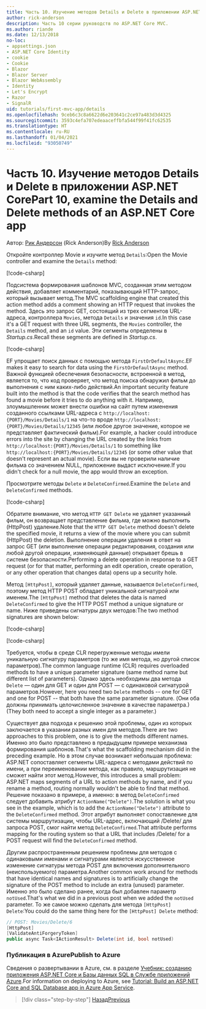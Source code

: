 ```yaml
---
title: Часть 10. Изучение методов Details и Delete в приложении ASP.NET Core
author: rick-anderson
description: Часть 10 серии руководств по ASP.NET Core MVC.
ms.author: riande
ms.date: 12/13/2018
no-loc:
- appsettings.json
- ASP.NET Core Identity
- cookie
- Cookie
- Blazor
- Blazor Server
- Blazor WebAssembly
- Identity
- Let's Encrypt
- Razor
- SignalR
uid: tutorials/first-mvc-app/details
ms.openlocfilehash: 9ceb6c3c8a6622d6e203641c2ce97a483d3d4325
ms.sourcegitcommit: 3593c4efa707edeaaceffbfa544f99f41fc62535
ms.translationtype: HT
ms.contentlocale: ru-RU
ms.lasthandoff: 01/04/2021
ms.locfileid: "93050749"
---
```

# <a name="part-10-examine-the-details-and-delete-methods-of-an-aspnet-core-app"></a><span data-ttu-id="f5640-103">Часть 10. Изучение методов Details и Delete в приложении ASP.NET Core</span><span class="sxs-lookup"><span data-stu-id="f5640-103">Part 10, examine the Details and Delete methods of an ASP.NET Core app</span></span>

<span data-ttu-id="f5640-104">Автор: [Рик Андерсон](https://twitter.com/RickAndMSFT) (Rick Anderson)</span><span class="sxs-lookup"><span data-stu-id="f5640-104">By [Rick Anderson](https://twitter.com/RickAndMSFT)</span></span>

<span data-ttu-id="f5640-105">Откройте контроллер Movie и изучите метод `Details`:</span><span class="sxs-lookup"><span data-stu-id="f5640-105">Open the Movie controller and examine the `Details` method:</span></span>

[!code-csharp[](start-mvc/sample/MvcMovie22/Controllers/MoviesController.cs?name=snippet_details)]

<span data-ttu-id="f5640-106">Подсистема формирования шаблонов MVC, созданная этим методом действия, добавляет комментарий, показывающий HTTP-запрос, который вызывает метод.</span><span class="sxs-lookup"><span data-stu-id="f5640-106">The MVC scaffolding engine that created this action method adds a comment showing an HTTP request that invokes the method.</span></span> <span data-ttu-id="f5640-107">Здесь это запрос GET, состоящий из трех сегментов URL-адреса, контроллера `Movies`, метода `Details` и значения `id`.</span><span class="sxs-lookup"><span data-stu-id="f5640-107">In this case it's a GET request with three URL segments, the `Movies` controller, the `Details` method, and an `id` value.</span></span> <span data-ttu-id="f5640-108">Эти сегменты определены в *Startup.cs*.</span><span class="sxs-lookup"><span data-stu-id="f5640-108">Recall these segments are defined in *Startup.cs*.</span></span>

[!code-csharp[](start-mvc/sample/MvcMovie3/Startup.cs?highlight=5&name=snippet_1)]

<span data-ttu-id="f5640-109">EF упрощает поиск данных с помощью метода `FirstOrDefaultAsync`.</span><span class="sxs-lookup"><span data-stu-id="f5640-109">EF makes it easy to search for data using the `FirstOrDefaultAsync` method.</span></span> <span data-ttu-id="f5640-110">Важной функцией обеспечения безопасности, встроенной в метод, является то, что код проверяет, что метод поиска обнаружил фильм до выполнения с ним каких-либо действий.</span><span class="sxs-lookup"><span data-stu-id="f5640-110">An important security feature built into the method is that the code verifies that the search method has found a movie before it tries to do anything with it.</span></span> <span data-ttu-id="f5640-111">Например, злоумышленник может внести ошибки на сайт путем изменения созданного ссылками URL-адреса с `http://localhost:{PORT}/Movies/Details/1` на что-то вроде `http://localhost:{PORT}/Movies/Details/12345` (или любое другое значение, которое не представляет фактический фильм).</span><span class="sxs-lookup"><span data-stu-id="f5640-111">For example, a hacker could introduce errors into the site by changing the URL created by the links from `http://localhost:{PORT}/Movies/Details/1` to something like  `http://localhost:{PORT}/Movies/Details/12345` (or some other value that doesn't represent an actual movie).</span></span> <span data-ttu-id="f5640-112">Если вы не проверили наличие фильма со значением NULL, приложение выдаст исключение.</span><span class="sxs-lookup"><span data-stu-id="f5640-112">If you didn't check for a null movie, the app would throw an exception.</span></span>

<span data-ttu-id="f5640-113">Просмотрите методы `Delete` и `DeleteConfirmed`.</span><span class="sxs-lookup"><span data-stu-id="f5640-113">Examine the `Delete` and `DeleteConfirmed` methods.</span></span>

[!code-csharp[](start-mvc/sample/MvcMovie22/Controllers/MoviesController.cs?name=snippet_delete)]

<span data-ttu-id="f5640-114">Обратите внимание, что метод `HTTP GET Delete` не удаляет указанный фильм, он возвращает представление фильма, где можно выполнить (HttpPost) удаление.</span><span class="sxs-lookup"><span data-stu-id="f5640-114">Note that the `HTTP GET Delete` method doesn't delete the specified movie, it returns a view of the movie where you can submit (HttpPost) the deletion.</span></span> <span data-ttu-id="f5640-115">Выполнение операции удаления в ответ на запрос GET (или выполнение операции редактирования, создания или любой другой операции, изменяющей данные) открывает брешь в системе безопасности.</span><span class="sxs-lookup"><span data-stu-id="f5640-115">Performing a delete operation in response to a GET request (or for that matter, performing an edit operation, create operation, or any other operation that changes data) opens up a security hole.</span></span>

<span data-ttu-id="f5640-116">Метод `[HttpPost]`, который удаляет данные, называется `DeleteConfirmed`, поэтому метод HTTP POST обладает уникальной сигнатурой или именем.</span><span class="sxs-lookup"><span data-stu-id="f5640-116">The `[HttpPost]` method that deletes the data is named `DeleteConfirmed` to give the HTTP POST method a unique signature or name.</span></span> <span data-ttu-id="f5640-117">Ниже приведены сигнатуры двух методов:</span><span class="sxs-lookup"><span data-stu-id="f5640-117">The two method signatures are shown below:</span></span>

[!code-csharp[](start-mvc/sample/MvcMovie/Controllers/MoviesController.cs?name=snippet_delete2)]

[!code-csharp[](start-mvc/sample/MvcMovie/Controllers/MoviesController.cs?name=snippet_delete3)]

<span data-ttu-id="f5640-118">Требуется, чтобы в среде CLR перегруженные методы имели уникальную сигнатуру параметров (то же имя метода, но другой список параметров).</span><span class="sxs-lookup"><span data-stu-id="f5640-118">The common language runtime (CLR) requires overloaded methods to have a unique parameter signature (same method name but different list of parameters).</span></span> <span data-ttu-id="f5640-119">Однако здесь необходимы два метода `Delete` — один для GET и один для POST — с одинаковой сигнатурой параметров.</span><span class="sxs-lookup"><span data-stu-id="f5640-119">However, here you need two `Delete` methods -- one for GET and one for POST -- that both have the same parameter signature.</span></span> <span data-ttu-id="f5640-120">(Они оба должны принимать целочисленное значение в качестве параметра.)</span><span class="sxs-lookup"><span data-stu-id="f5640-120">(They both need to accept a single integer as a parameter.)</span></span>

<span data-ttu-id="f5640-121">Существует два подхода к решению этой проблемы, один из которых заключается в указании разных имен для методов.</span><span class="sxs-lookup"><span data-stu-id="f5640-121">There are two approaches to this problem, one is to give the methods different names.</span></span> <span data-ttu-id="f5640-122">Именно это было представлено в предыдущем примере механизма формирования шаблонов.</span><span class="sxs-lookup"><span data-stu-id="f5640-122">That's what the scaffolding mechanism did in the preceding example.</span></span> <span data-ttu-id="f5640-123">Но в этом случае возникает небольшая проблема: ASP.NET сопоставляет сегменты URL-адреса с методами действий по имени, а при переименовании метода, как правило, маршрутизация не сможет найти этот метод.</span><span class="sxs-lookup"><span data-stu-id="f5640-123">However, this introduces a small problem: ASP.NET maps segments of a URL to action methods by name, and if you rename a method, routing normally wouldn't be able to find that method.</span></span> <span data-ttu-id="f5640-124">Решение показано в примере, а именно: в метод `DeleteConfirmed` следует добавить атрибут `ActionName("Delete")`.</span><span class="sxs-lookup"><span data-stu-id="f5640-124">The solution is what you see in the example, which is to add the `ActionName("Delete")` attribute to the `DeleteConfirmed` method.</span></span> <span data-ttu-id="f5640-125">Этот атрибут выполняет сопоставление для системы маршрутизации, чтобы URL-адрес, включающий /Delete/ для запроса POST, смог найти метод `DeleteConfirmed`.</span><span class="sxs-lookup"><span data-stu-id="f5640-125">That attribute performs mapping for the routing system so that a URL that includes /Delete/ for a POST request will find the `DeleteConfirmed` method.</span></span>

<span data-ttu-id="f5640-126">Другим распространенным решением проблемы для методов с одинаковыми именами и сигнатурами является искусственное изменение сигнатуры метода POST для включения дополнительного (неиспользуемого) параметра.</span><span class="sxs-lookup"><span data-stu-id="f5640-126">Another common work around for methods that have identical names and signatures is to artificially change the signature of the POST method to include an extra (unused) parameter.</span></span> <span data-ttu-id="f5640-127">Именно это было сделано ранее, когда был добавлен параметр `notUsed`.</span><span class="sxs-lookup"><span data-stu-id="f5640-127">That's what we did in a previous post when we added the `notUsed` parameter.</span></span> <span data-ttu-id="f5640-128">То же самое можно сделать для метода `[HttpPost] Delete`:</span><span class="sxs-lookup"><span data-stu-id="f5640-128">You could do the same thing here for the `[HttpPost] Delete` method:</span></span>

```csharp
// POST: Movies/Delete/6
[HttpPost]
[ValidateAntiForgeryToken]
public async Task<IActionResult> Delete(int id, bool notUsed)
```

### <a name="publish-to-azure"></a><span data-ttu-id="f5640-129">Публикация в Azure</span><span class="sxs-lookup"><span data-stu-id="f5640-129">Publish to Azure</span></span>

<span data-ttu-id="f5640-130">Сведения о развертывании в Azure, см. в разделе [Учебник: созданию приложения ASP.NET Core и Базы данных SQL в Службе приложений Azure](/azure/app-service/tutorial-dotnetcore-sqldb-app).</span><span class="sxs-lookup"><span data-stu-id="f5640-130">For information on deploying to Azure, see [Tutorial: Build an ASP.NET Core and SQL Database app in Azure App Service](/azure/app-service/tutorial-dotnetcore-sqldb-app).</span></span>

> [!div class="step-by-step"]
> [<span data-ttu-id="f5640-131">Назад</span><span class="sxs-lookup"><span data-stu-id="f5640-131">Previous</span></span>](validation.md)
